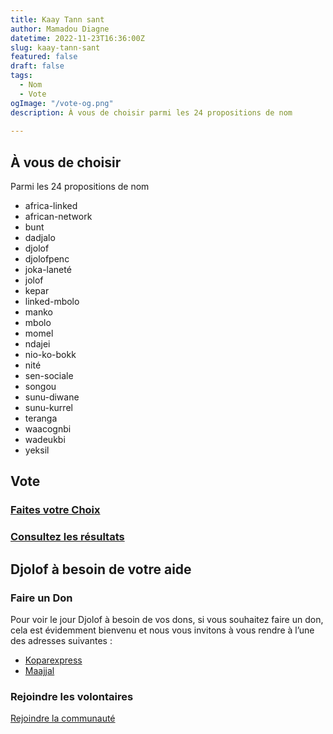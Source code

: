 ```yaml
---
title: Kaay Tann sant
author: Mamadou Diagne
datetime: 2022-11-23T16:36:00Z
slug: kaay-tann-sant
featured: false
draft: false
tags:
  - Nom
  - Vote
ogImage: "/vote-og.png"
description: À vous de choisir parmi les 24 propositions de nom
  
---
```


## À vous de choisir

Parmi les 24 propositions de nom

- africa-linked
- african-network
- bunt
- dadjalo
- djolof
- djolofpenc
- joka-laneté
- jolof
- kepar
- linked-mbolo
- manko
- mbolo
- momel
- ndajei
- nio-ko-bokk
- nité
- sen-sociale
- songou
- sunu-diwane
- sunu-kurrel
- teranga
- waacognbi
- wadeukbi
- yeksil

## Vote

### [Faites votre Choix](https://forms.gle/LQP3up4YKqoLuD6f6)

### [Consultez les résultats](https://docs.google.com/forms/d/e/1FAIpQLSfhZNg7XJAMEf0D2nzjIWJ51hHOWI5Vn3FqpgJGX2skTtBXyQ/viewanalytics)

## Djolof à besoin de votre aide

### Faire un Don

Pour voir le jour Djolof à besoin de vos dons, si vous souhaitez faire un don, cela est évidemment bienvenu et nous vous invitons à vous rendre à l’une des adresses suivantes :

- [Koparexpress](https://koparexpress.com/apps/collectes/5m2l06uj)
- [Maajjal](https://maajjal.com/app/campagnes/djolof)

### Rejoindre les volontaires

[Rejoindre la communauté](https://github.com/Code-for-Senegal/joinDjolof/discussions)
